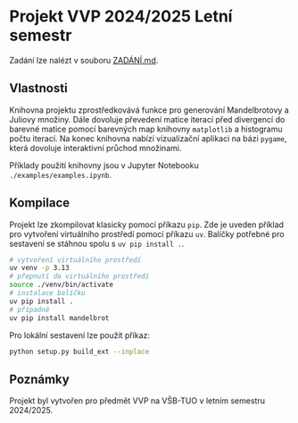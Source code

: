 # Projekt VVP 2024/2025 Letní semestr

Zadání lze nalézt v souboru [ZADÁNÍ.md](ZADÁNÍ.md).

## Vlastnosti

Knihovna projektu zprostředkovává funkce pro generování Mandelbrotovy a Juliovy množiny.
Dále dovoluje převedení matice iterací před divergencí
do barevné matice pomocí barevných map knihovny `matplotlib` a histogramu počtu iterací.
Na konec knihovna nabízí vizualizační aplikaci na bázi `pygame`, která dovoluje interaktivní
průchod množinami.

Příklady použití knihovny jsou v Jupyter Notebooku `./examples/examples.ipynb`.

## Kompilace

Projekt lze zkompilovat klasicky pomocí příkazu `pip`.
Zde je uveden příklad pro vytvoření virtuálního prostředí
pomocí příkazu `uv`. Balíčky potřebné pro sestavení
se stáhnou spolu s `uv pip install .`.

```bash
# vytvoření virtuálního prostředí
uv venv -p 3.13
# přepnutí do virtuálního prostředí
source ./venv/bin/activate
# instalace balíčku 
uv pip install .
# případně 
uv pip install mandelbrot
```

Pro lokální sestavení lze použít příkaz:

```bash
python setup.py build_ext --inplace
```

## Poznámky

Projekt byl vytvořen pro předmět VVP na VŠB-TUO v letním semestru 2024/2025.
